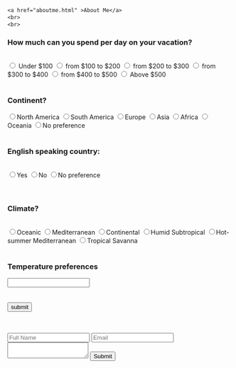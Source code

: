<!DOCTYPE html>
<html lang="en">
  <head>
   <title>Travel</title>
   <meta name="viewport" content="width=device-width, initial-scale=1">
   <script type="text/javascript" src="pioneerprize.js"></script>

  </head>


  <body>
  
    <a href="aboutme.html" >About Me</a>
    <br>
    <br>

 <form>
<h3> How much can you spend per day on your vacation?</h3>
<br>
  <input type=radio name=choice id="spend" value=100> Under $100
  <input type=radio name=choice id="spend" value=200> from $100 to $200
  <input type=radio name=choice id="spend" value=300> from $200 to $300
  <input type=radio name=choice id="spend" value=400> from $300 to $400
  <input type=radio name=choice id="spend" value=500> from $400 to $500
  <input type=radio name=choice id="spend" value=600> Above $500
</form>
<br>
<form>
<h3> Continent? </h3>
  <input type=radio name=choice id="continent" value=North_America>North America
  <input type=radio name=choice id="continent" value=South_America>South America
  <input type=radio name=choice id="continent" value=Europe>Europe
  <input type=radio name=choice id="continent" value=Asia>Asia
  <input type=radio name=choice id="continent" value=Africa>Africa
  <input type=radio name=choice id="continent" value=Oceania>Oceania
  <input type=radio name=choice id="continent" value=no_preference>No preference
</form>
<br>
<form>
  <h3> English speaking country:</h3>
  <br>
  <input type=radio name=choice id="language" value=yes>Yes
  <input type=radio name=choice id="language" value=no>No
  <input type=radio name=choice id="language" value=not_necessary>No preference
</form>
<br>
<form>
<br>
<form>
  <h3> Climate?</h3>
  <br>
<input type=radio name=choice id="climate" value=Oceanic>Oceanic
<input type=radio name=choice id="climate" value=Mediterranean>Mediterranean
<input type=radio name=choice id="climate" value=Continental>Continental
<input type=radio name=choice id="climate" value=HumidSubtropical>Humid Subtropical
<input type=radio name=choice id="climate" value=Hot-summerMediterranean>Hot-summer Mediterranean
<input type=radio name=choice id="climate" value=TropicalSavanna>Tropical Savanna

</form>
<br>
<form>
  <h3>Temperature preferences</h3>
  <input type=text id=temperature>
</form>
<br>
<br>
  <button onclick="quiz()">submit</button>



<p id="link" class="modal-button" href="#myModal1"></p>
<div id="myModal1" class="modal">
  <div class="modal-content">
    <div class="modal-header">
      <span class="close">×</span>
      <h2>What to do in France?</h2>
    </div>
    <div class="modal-body">
      <img src="Franceimg.jpg" style="width: 500px">
       <ul>
       <li>Visit the Louvre museum</li>
       <li>Make a Pilgrimage to Mont Saint-Michel</li>
       <li>Attend the Royal Serenade at the Château de Versailles</li>
       <li>Learn to Cook Classic French Cuisine in Burgundy</li>
       <li>Bike around Bordeaux</li>
       <li>Shop at the Colorful Markets of Aix-en-Provence</li>
       <li>visit the Eiffel Tower</li>
       <li>Cruise the Seine River</li>
       <li>Visit the Notre-Dame Cathedral</li>
      </ul>
    </p>
    </div>
    <div class="modal-footer">
      <a href="https://uk.france.fr/en">More about France</a>
    </div>
  </div>
</div>



<p id="link1" class="modal-button" href="#myModal2"></p>
<div id="myModal2" class="modal">
  <div class="modal-content">
    <div class="modal-header">
      <span class="close">×</span>
      <h2>What to do in Germany?</h2>
    </div>
    <div class="modal-body">
       <img src="Germanyimg.jpg" style="width: 405px">
       <ul>
         <li>Check out the Berlin Wall</li>
         <li>Visit the Reichstag Building</li>
         <li>Hike Berchtesgaden National Park</li>
         <li>Explore the mysterious Black Forest</li>
         <li>Visit the Cologne Cathedral</li>
         <li>Go to Oktoberfest</li>
         <li>Try sausage and beer</li>
         <li>Visit the Holocaust Memorial</li>
         <li>Swim in the Konigsee</li>
       </ul>
    </div>
    <div class="modal-footer">
      <a href="https://www.germany.travel/en/home.html">More about Germany</a>
    </div>
  </div>
</div>



  <p id="link2" class="modal-button" href="#myModal3"></p>
<div id="myModal3" class="modal">
  <div class="modal-content">
    <div class="modal-header">
      <span class="close">×</span>
      <h2>What to do in Italy?</h2>
    </div>
    <div class="modal-body">
      <img src="Italyimg.jpg" style="width: 400px">
      <ul>
        <li>Hike the Cinque Terre</li>
        <li>Make pasta in Florence</li>
        <li>Watch opera in Verona's Roman Arena</li>
        <li>Visit the Colosseum</li>
        <li>Tour lake Como by boat</li>
        <li>Attend Carnevale</li>
        <li>Ski at the Dolomites</li>
        <li>Trek through Sardinia</li>
      </ul>
    </div>
    <div class="modal-footer">
      <a href="http://www.italia.it/en/home.html">More about Italy</a>
    </div>
  </div>
</div>



<p id="link3" class="modal-button" href="#myModal4"></p>
<div id="myModal4" class="modal">
  <div class="modal-content">
    <div class="modal-header">
      <span class="close">×</span>
      <h2>What to do in Taiwan?</h2>
    </div>
    <div class="modal-body">
      <img src="Taiwanimg.jpg" style="width: 430px">
      <ul>
        <li>Check out Taipei 101</li>
        <li>Street Food</li>
        <li>Visit National Palace Museum</li>
        <li>Visit a night market</li>
        <li>Experience tea culture</li>
        <li>Hot Springs</li>
        <li>Explore Green Moutains</li>
        <li>Go hiking in Taroko National Park</li>
      </ul>
    </div>
    <div class="modal-footer">
      <a href="https://eng.taiwan.net.tw/">More about Taiwan</a>
    </div>
  </div>
</div>




<p id="link4" class="modal-button" href="#myModal5"></p>
<div id="myModal5" class="modal">
  <div class="modal-content">
    <div class="modal-header">
      <span class="close">×</span>
      <h2>What to do in Singapore?</h2>
    </div>
    <div class="modal-body">
      <img src="Singaporeimg.jpg" style="width: 550px">
      <ul>
        <li>Check out Gardens By the Bay</li>
        <li>Visit Merlion Park</li>
        <li>Visit Thian Hock Keng</li>
        <li>Go to Night Safari</li>
        <li>Watch concert at Esplanade</li>
        <li>Eat at Old Airport Road Food Centre</li>
        <li>Visit Universal Studios Singapore</li>
      </ul>
    </div>
    <div class="modal-footer">
      <a href="https://www.stb.gov.sg/content/stb/en.html">More about Singapore</a>
    </div>
  </div>
</div>



<p id="link5" class="modal-button" href="#myModal6"></p>
<div id="myModal6" class="modal">
  <div class="modal-content">
    <div class="modal-header">
      <span class="close">×</span>
      <h2>What to do in Spain?</h2>
    </div>
    <div class="modal-body">
      <img src="Spainimg.jpg" style="width: 400px">
      <ul>
        <li>Visit Alhambra in Granada</li>
        <li>Discover Catalan modernism</li>
        <li>Go to summer music festivals</li>
        <li>Try walking along the Caminito del Rey in Málaga</li>
        <li>Check out Madrid's gastro markets</li>
        <li>Swim at Papagayo Beach on Canary Island of Lanzarote</li>
        <li>Drink Rioja in La Rioja</li>
        <li>Join a cider party in Asturias</li>
        <li>Try torreznos in Soria</li>
      </ul>
    </div>
    <div class="modal-footer">
      <a href="https://www.spain.info/en/">More about Spain</a>
    </div>
  </div>
</div>



<p id="link6" class="modal-button" href="#myModal7"></p>
<div id="myModal7" class="modal">
  <div class="modal-content">
    <div class="modal-header">
      <span class="close">×</span>
      <h2>What to do in China?</h2>
    </div>
    <div class="modal-body">
      <img src="Chinaimg.jpg" style="width: 470px">
      <ul>
        <li>Ride Through Beijing in a Sidecar</li>
        <li>Join a morning Tai Chi group</li>
        <li>Play with Panda</li>
        <li>Take a Gondola Through One of China's Ancient Water Towns</li>
        <li>Try a Sichuan Hot Pot in Sichuan</li>
        <li>Experience Chinese New Year in the Capital City</li>
        <li>Drink Oil Tea with Ethnic Minorities up on the Rice Terraces near Guilin</li>
        <li>Climb the Great Wall</li>
      </ul>
    </div>
    <div class="modal-footer">
      <a href="https://www.discoverchina.com/article/china-tourism">More about China</a>
    </div>
  </div>
</div>



<p id="link7" class="modal-button" href="#myModal8"></p>
<div id="myModal8" class="modal">
  <div class="modal-content">
    <div class="modal-header">
      <span class="close">×</span>
      <h2>What to do in Hong Kong?</h2>
    </div>
    <div class="modal-body">
      <img src="HongKongimg.jpg" style="width: 430px">
      <ul>
        <li>Check out Cat Street market</li>
        <li>Visit Chi lin Nunnery</li>
        <li>Eat at Maxim's Palace</li>
        <li>Visit Aqualuna Symphony of Lights Cruise</li>
        <li>Ride the longest escalator in the World</li>
        <li>Party In Lan Kwai Fong</li>
        <li>Ride on a Traditional Chinese Junk Boat</li>
        <li>Visit 10,000 Buddhas Monastery</li>
        <li> Hike Dragon’s Back</li>
      </ul>
    </div>
    <div class="modal-footer">
      <a href="https://www.discoverhongkong.com/eng/index.html">More about Hong Kong</a>
    </div>
  </div>
</div>

<style>

.modal {
    display: none; /* Hidden by default */
    position: fixed; /* Stay in place */
    z-index: 1; /* Sit on top */
    padding-top: 100px; /* Location of the box */
    left: 0;
    top: 0;
    width: 100%; /* Full width */
    height: 100%; /* Full height */
    overflow: auto; /* Enable scroll if needed */
    background-color: rgb(0,0,0); /* Fallback color */
    background-color: rgba(0,0,0,0.4); /* Black w/ opacity */
}

.modal-content {
    position: relative;
    background-color: #fefefe;
    margin: auto;
    padding: 0;
    border: 1px solid #888;
    width: 70%;
    height: 60%;
    box-shadow: 0 4px 8px 0 rgba(0,0,0,0.2),0 6px 20px 0 rgba(0,0,0,0.19);

}

.close {
    color: white;
    float: right;
    font-size: 28px;
    font-weight: bold;
}

.close:hover,
.close:focus {
    color: #000;
    text-decoration: none;
    cursor: pointer;
}

.modal-header {
    padding: 2px 16px;
    background-color: #5cb85c;
    color: white;
}

.modal-body {padding: 2px 16px;
display: flex;
align-items: center;
}

.modal-footer {
    padding: 2px 16px;
    background-color: #5cb85c;
    color: white;
}
</style>

  <br>
  <br>
    <form>
      <input type="Text" placeholder="Full Name">
      <input type="email" placeholder="Email">
      <textarea></textarea>
      <button>Submit</button>
    </form>
  </body>
  </html>
  
